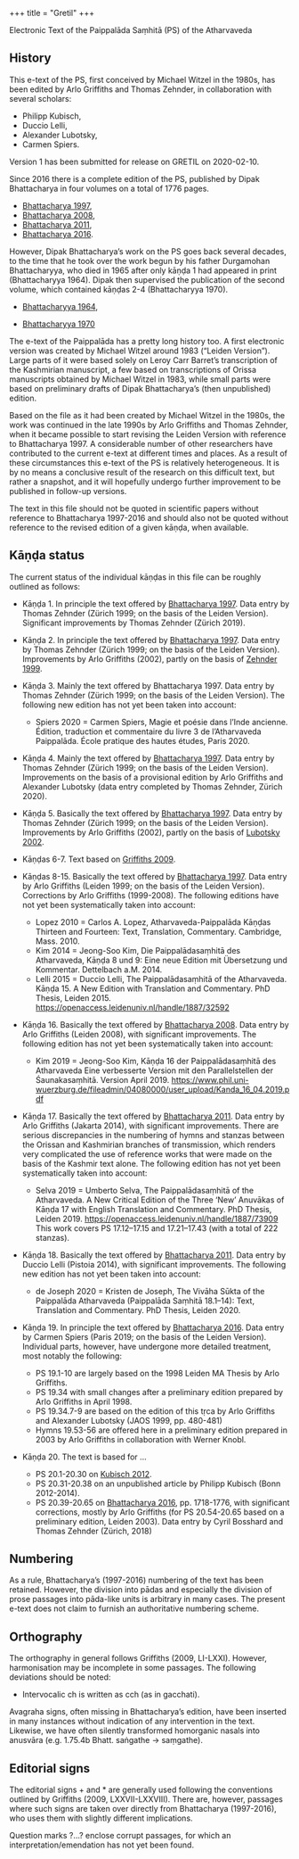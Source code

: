 +++
title = "Gretil"
+++


Electronic Text of the Paippalāda Saṃhitā (PS) of the Atharvaveda

## History

This e-text of the PS, first conceived by Michael Witzel in the 1980s, has been edited by Arlo Griffiths and Thomas Zehnder, in collaboration with several scholars:

* Philipp Kubisch,
* Duccio Lelli,
* Alexander Lubotsky,
* Carmen Spiers.


Version 1 has been submitted for release on GRETIL on 2020-02-10.


Since 2016 there is a complete edition of the PS, published by Dipak Bhattacharya in four volumes on a total of 1776 pages.

* [Bhattacharya 1997](#Bhattacharya1997),
* [Bhattacharya 2008](#Bhattacharya2008),
* [Bhattacharya 2011](#Bhattacharya2011),
* [Bhattacharya 2016](#Bhattacharya2016).


However, Dipak Bhattacharya’s work on the PS goes back several decades, to the time that he took over the work begun by his father Durgamohan Bhattacharyya, who died in 1965 after only kāṇḍa 1 had appeared in print (Bhattacharyya 1964). Dipak then supervised the publication of the second volume, which contained kāṇḍas 2-4 (Bhattacharyya 1970).
* [Bhattacharyya 1964](#Bhattacharyya1964),

* [Bhattacharyya 1970](#Bhattacharyya1970)


The e-text of the Paippalāda has a pretty long history too. A first electronic version was created by Michael Witzel around 1983 (“Leiden Version”). Large parts of it were based solely on Leroy Carr Barret’s transcription of the Kashmirian manuscript, a few based on transcriptions of Orissa manuscripts obtained by Michael Witzel in 1983, while small parts were based on preliminary drafts of Dipak Bhattacharya’s (then unpublished) edition.

Based on the file as it had been created by Michael Witzel in the 1980s, the work was continued in the late 1990s by Arlo Griffiths and Thomas Zehnder, when it became possible to start revising the Leiden Version with reference to Bhattacharya 1997. A considerable number of other researchers have contributed to the current e-text at different times and places. As a result of these circumstances this e-text of the PS is relatively heterogeneous. It is by no means a conclusive result of the research on this difficult text, but rather a snapshot, and it will hopefully undergo further improvement to be published in follow-up versions.

The text in this file should not be quoted in scientific papers without reference to Bhattacharya 1997-2016 and should also not be quoted without reference to the revised edition of a given kāṇḍa, when available.

## Kāṇḍa status
The current status of the individual kāṇḍas in this file can be roughly outlined as follows:

* Kāṇḍa 1. In principle the text offered by [Bhattacharya 1997](#Bhattacharya1997). Data entry by Thomas Zehnder (Zürich 1999; on the basis of the Leiden Version). Significant improvements by Thomas Zehnder (Zürich 2019).

* Kāṇḍa 2. In principle the text offered by [Bhattacharya 1997](#Bhattacharya1997). Data entry by Thomas Zehnder (Zürich 1999; on the basis of the Leiden Version). Improvements by Arlo Griffiths (2002), partly on the basis of [Zehnder 1999](#Zehnder1999).

* Kāṇḍa 3. Mainly the text offered by Bhattacharya 1997. Data entry by Thomas Zehnder (Zürich 1999; on the basis of the Leiden Version). The following new edition has not yet been taken into account:
  * Spiers 2020 = Carmen Spiers, Magie et poésie dans l’Inde ancienne. Édition, traduction et commentaire du livre 3 de l’Atharvaveda Paippalāda. École pratique des hautes études, Paris 2020.


* Kāṇḍa 4. Mainly the text offered by [Bhattacharya 1997](#Bhattacharya1997). Data entry by Thomas Zehnder (Zürich 1999; on the basis of the Leiden Version). Improvements on the basis of a provisional edition by Arlo Griffiths and Alexander Lubotsky (data entry completed by Thomas Zehnder, Zürich 2020).

* Kāṇḍa 5. Basically the text offered by [Bhattacharya 1997](#Bhattacharya1997). Data entry by Thomas Zehnder (Zürich 1999; on the basis of the Leiden Version). Improvements by Arlo Griffiths (2002), partly on the basis of [Lubotsky 2002](#Lubotsky2002).

* Kāṇḍas 6-7. Text based on [Griffiths 2009](#Griffiths2009).

* Kāṇḍas 8-15. Basically the text offered by [Bhattacharya 1997](#Bhattacharya1997). Data entry by Arlo Griffiths (Leiden 1999; on the basis of the Leiden Version). Corrections by Arlo Griffiths (1999-2008). The following editions have not yet been systematically taken into account:
  * Lopez 2010 = Carlos A. Lopez, Atharvaveda-Paippalāda Kāṇḍas Thirteen and Fourteen: Text, Translation, Commentary. Cambridge, Mass. 2010.
  * Kim 2014 = Jeong-Soo Kim, Die Paippalādasaṃhitā des Atharvaveda, Kāṇḍa 8 und 9: Eine neue Edition mit Übersetzung und Kommentar. Dettelbach a.M. 2014.
  * Lelli 2015 = Duccio Lelli, The Paippalādasaṃhitā of the Atharvaveda. Kāṇḍa 15. A New Edition with Translation and Commentary. PhD Thesis, Leiden 2015. https://openaccess.leidenuniv.nl/handle/1887/32592


* Kāṇḍa 16. Basically the text offered by [Bhattacharya 2008](#Bhattacharya2008). Data entry by Arlo Griffiths (Leiden 2008), with significant improvements. The following edition has not yet been systematically taken into account:
  * Kim 2019 = Jeong-Soo Kim, Kāṇḍa 16 der Paippalādasaṃhitā des Atharvaveda Eine verbesserte Version mit den Parallelstellen der Śaunakasaṃhitā. Version April 2019. https://www.phil.uni-wuerzburg.de/fileadmin/04080000/user_upload/Kanda_16_04.2019.pdf


* Kāṇḍa 17. Basically the text offered by [Bhattacharya 2011](#Bhattacharya2011). Data entry by Arlo Griffiths (Jakarta 2014), with significant improvements. There are serious discrepancies in the numbering of hymns and stanzas between the Orissan and Kashmirian branches of transmission, which renders very complicated the use of reference works that were made on the basis of the Kashmir text alone. The following edition has not yet been systematically taken into account:
  * Selva 2019 = Umberto Selva, The Paippalādasaṃhitā of the Atharvaveda. A New Critical Edition of the Three ‘New’ Anuvākas of Kāṇḍa 17 with English Translation and Commentary. PhD Thesis, Leiden 2019. https://openaccess.leidenuniv.nl/handle/1887/73909 This work covers PS 17.12–17.15 and 17.21–17.43 (with a total of 222 stanzas).


* Kāṇḍa 18. Basically the text offered by [Bhattacharya 2011](#Bhattacharya2011). Data entry by Duccio Lelli (Pistoia 2014), with significant improvements. The following new edition has not yet been taken into account:
  * de Joseph 2020 = Kristen de Joseph, The Vivāha Sūkta of the Paippalāda Atharvaveda (Paippalāda Saṃhitā 18.1–14): Text, Translation and Commentary. PhD Thesis, Leiden 2020.


* Kāṇḍa 19. In principle the text offered by [Bhattacharya 2016](#Bhattacharya2016). Data entry by Carmen Spiers (Paris 2019; on the basis of the Leiden Version). Individual parts, however, have undergone more detailed treatment, most notably the following:
  * PS 19.1-10 are largely based on the 1998 Leiden MA Thesis by Arlo Griffiths.
  * PS 19.34 with small changes after a preliminary edition prepared by Arlo Griffiths in April 1998.
  * PS 19.34.7-9 are based on the edition of this tṛca by Arlo Griffiths and Alexander Lubotsky (JAOS 1999, pp. 480-481)
  * Hymns 19.53-56 are offered here in a preliminary edition prepared in 2003 by Arlo Griffiths in collaboration with Werner Knobl.

* Kāṇḍa 20. The text is based for …
  * PS 20.1-20.30 on [Kubisch 2012](#Kubisch2012).
  * PS 20.31-20.38 on an unpublished article by Philipp Kubisch (Bonn 2012-2014).
  * PS 20.39-20.65 on [Bhattacharya 2016](#Bhattacharya2016), pp. 1718-1776, with significant corrections, mostly by Arlo Griffiths (for PS 20.54-20.65 based on a preliminary edition, Leiden 2003).
    Data entry by Cyril Bosshard and Thomas Zehnder (Zürich, 2018)

## Numbering
As a rule, Bhattacharya’s (1997-2016) numbering of the text has been retained. However, the division into pādas and especially the division of prose passages into pāda-like units is arbitrary in many cases. The present e-text does not claim to furnish an authoritative numbering scheme.

## Orthography
The orthography in general follows Griffiths (2009, LI-LXXI). However, harmonisation may be incomplete in some passages. The following deviations should be noted:

* Intervocalic ch is written as cch (as in gacchati).


Avagraha signs, often missing in Bhattacharya’s edition, have been inserted in many instances without indication of any intervention in the text. Likewise, we have often silently transformed homorganic nasals into anusvāra (e.g. 1.75.4b Bhatt. saṅgathe → saṃgathe).

## Editorial signs
The editorial signs + and * are generally used following the conventions outlined by Griffiths (2009, LXXVII-LXXVIII). There are, however, passages where such signs are taken over directly from Bhattacharya (1997-2016), who uses them with slightly different implications.

Question marks ?…? enclose corrupt passages, for which an interpretation/emendation has not yet been found.
